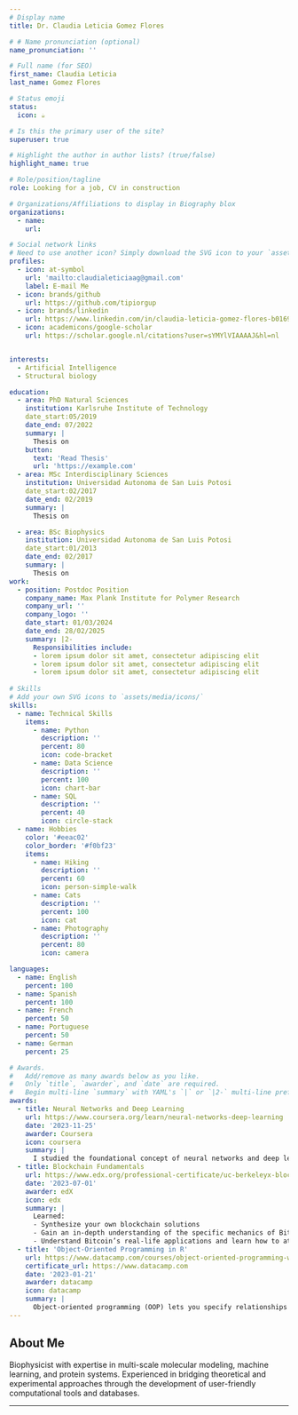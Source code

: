 ```yaml
---
# Display name
title: Dr. Claudia Leticia Gomez Flores

# # Name pronunciation (optional)
name_pronunciation: ''

# Full name (for SEO)
first_name: Claudia Leticia
last_name: Gomez Flores

# Status emoji
status:
  icon: ☕️

# Is this the primary user of the site?
superuser: true

# Highlight the author in author lists? (true/false)
highlight_name: true

# Role/position/tagline
role: Looking for a job, CV in construction

# Organizations/Affiliations to display in Biography blox
organizations:
  - name: 
    url: 

# Social network links
# Need to use another icon? Simply download the SVG icon to your `assets/media/icons/` folder.
profiles:
  - icon: at-symbol
    url: 'mailto:claudialeticiaag@gmail.com'
    label: E-mail Me
  - icon: brands/github
    url: https://github.com/tipiorgup
  - icon: brands/linkedin
    url: https://www.linkedin.com/in/claudia-leticia-gomez-flores-b01699b5/
  - icon: academicons/google-scholar
    url: https://scholar.google.nl/citations?user=sYMYlVIAAAAJ&hl=nl


interests:
  - Artificial Intelligence
  - Structural biology

education:
  - area: PhD Natural Sciences
    institution: Karlsruhe Institute of Technology
    date_start:05/2019
    date_end: 07/2022
    summary: |
      Thesis on 
    button:
      text: 'Read Thesis'
      url: 'https://example.com'
  - area: MSc Interdisciplinary Sciences
    institution: Universidad Autonoma de San Luis Potosi
    date_start:02/2017
    date_end: 02/2019
    summary: |
      Thesis on 

  - area: BSc Biophysics
    institution: Universidad Autonoma de San Luis Potosi
    date_start:01/2013
    date_end: 02/2017
    summary: |
      Thesis on 
work:
  - position: Postdoc Position
    company_name: Max Plank Institute for Polymer Research
    company_url: ''
    company_logo: ''
    date_start: 01/03/2024
    date_end: 28/02/2025
    summary: |2-
      Responsibilities include:
      - lorem ipsum dolor sit amet, consectetur adipiscing elit
      - lorem ipsum dolor sit amet, consectetur adipiscing elit
      - lorem ipsum dolor sit amet, consectetur adipiscing elit
  
# Skills
# Add your own SVG icons to `assets/media/icons/`
skills:
  - name: Technical Skills
    items:
      - name: Python
        description: ''
        percent: 80
        icon: code-bracket
      - name: Data Science
        description: ''
        percent: 100
        icon: chart-bar
      - name: SQL
        description: ''
        percent: 40
        icon: circle-stack
  - name: Hobbies
    color: '#eeac02'
    color_border: '#f0bf23'
    items:
      - name: Hiking
        description: ''
        percent: 60
        icon: person-simple-walk
      - name: Cats
        description: ''
        percent: 100
        icon: cat
      - name: Photography
        description: ''
        percent: 80
        icon: camera

languages:
  - name: English
    percent: 100
  - name: Spanish
    percent: 100
  - name: French
    percent: 50
  - name: Portuguese
    percent: 50
  - name: German
    percent: 25

# Awards.
#   Add/remove as many awards below as you like.
#   Only `title`, `awarder`, and `date` are required.
#   Begin multi-line `summary` with YAML's `|` or `|2-` multi-line prefix and indent 2 spaces below.
awards:
  - title: Neural Networks and Deep Learning
    url: https://www.coursera.org/learn/neural-networks-deep-learning
    date: '2023-11-25'
    awarder: Coursera
    icon: coursera
    summary: |
      I studied the foundational concept of neural networks and deep learning. By the end, I was familiar with the significant technological trends driving the rise of deep learning; build, train, and apply fully connected deep neural networks; implement efficient (vectorized) neural networks; identify key parameters in a neural network’s architecture; and apply deep learning to your own applications.
  - title: Blockchain Fundamentals
    url: https://www.edx.org/professional-certificate/uc-berkeleyx-blockchain-fundamentals
    date: '2023-07-01'
    awarder: edX
    icon: edx
    summary: |
      Learned:
      - Synthesize your own blockchain solutions
      - Gain an in-depth understanding of the specific mechanics of Bitcoin
      - Understand Bitcoin’s real-life applications and learn how to attack and destroy Bitcoin, Ethereum, smart contracts and Dapps, and alternatives to Bitcoin’s Proof-of-Work consensus algorithm
  - title: 'Object-Oriented Programming in R'
    url: https://www.datacamp.com/courses/object-oriented-programming-with-s3-and-r6-in-r
    certificate_url: https://www.datacamp.com
    date: '2023-01-21'
    awarder: datacamp
    icon: datacamp
    summary: |
      Object-oriented programming (OOP) lets you specify relationships between functions and the objects that they can act on, helping you manage complexity in your code. This is an intermediate level course, providing an introduction to OOP, using the S3 and R6 systems. S3 is a great day-to-day R programming tool that simplifies some of the functions that you write. R6 is especially useful for industry-specific analyses, working with web APIs, and building GUIs.
---
```

## About Me

Biophysicist with expertise in multi-scale molecular modeling, machine learning, and protein systems.
Experienced in bridging theoretical and experimental approaches through the development of user-friendly computational tools and databases.

---
